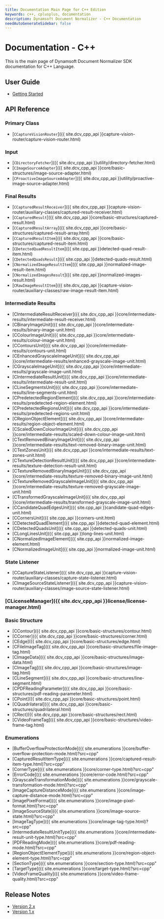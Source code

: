 ```yaml
---
title: Documentation Main Page for C++ Edition
keywords: c++, cplusplus, documentation
description: Dynamsoft Document Normalizer - C++ Documentation
needAutoGenerateSidebar: false
---
```


# Documentation - C++

This is the main page of Dynamsoft Document Normalizer SDK documentation for C++ Language.

## User Guide

- [Getting Started](user-guide/getting-started.md)

## API Reference

### Primary Class

- [`CCaptureVisionRouter`]({{ site.dcv_cpp_api }}capture-vision-router/capture-vision-router.html)

### Input

- [`CDirectoryFetcher`]({{ site.dcv_cpp_api }}utility/directory-fetcher.html)
- [`CImageSourceAdapter`]({{ site.dcv_cpp_api }}core/basic-structures/image-source-adapter.html)
- [`CProactiveImageSourceAdapter`]({{ site.dcv_cpp_api }}utility/proactive-image-source-adapter.html)

### Final Results

- [`CCapturedResultReceiver`]({{ site.dcv_cpp_api }}capture-vision-router/auxiliary-classes/captured-result-receiver.html)
- [`CCapturedResult`]({{ site.dcv_cpp_api }}core/basic-structures/captured-result.html)
- [`CCapturedResultArray`]({{ site.dcv_cpp_api }}core/basic-structures/captured-result-array.html)
- [`CCapturedResultItem`]({{ site.dcv_cpp_api }}core/basic-structures/captured-result-item.html)
- [`CDetectedQuadResultItem`]({{ site.cpp_api }}detected-quad-result-item.html)
- [`CDetectedQuadsResult`]({{ site.cpp_api }}detected-quads-result.html)
- [`CNormalizedImageResultItem`]({{ site.cpp_api }}normalized-image-result-item.html)
- [`CNormalizedImagesResult`]({{ site.cpp_api }}normalized-images-result.html)
- [`CRawImageResultItem`]({{ site.dcv_cpp_api }}capture-vision-router/auxiliary-classes/raw-image-result-item.html)

### Intermediate Results

- [CIntermediateResultReceiver]({{ site.dcv_cpp_api }}core/intermediate-results/intermediate-result-receiver.html)
- [CBinaryImageUnit]({{ site.dcv_cpp_api }}core/intermediate-results/binary-image-unit.html)
- [CColourImageUnit]({{ site.dcv_cpp_api }}core/intermediate-results/colour-image-unit.html)
- [CContoursUnit]({{ site.dcv_cpp_api }}core/intermediate-results/contours-unit.html)
- [CEnhancedGrayscaleImageUnit]({{ site.dcv_cpp_api }}core/intermediate-results/enhanced-grayscale-image-unit.html)
- [CGrayscaleImageUnit]({{ site.dcv_cpp_api }}core/intermediate-results/grayscale-image-unit.html)
- [CIntermediateResultUnit]({{ site.dcv_cpp_api }}core/intermediate-results/intermediate-result-unit.html)
- [CLineSegmentsUnit]({{ site.dcv_cpp_api }}core/intermediate-results/line-segments-unit.html)
- [CPredetectedRegionElement]({{ site.dcv_cpp_api }}core/intermediate-results/predetected-region-element.html)
- [CPredetectedRegionsUnit]({{ site.dcv_cpp_api }}core/intermediate-results/predetected-regions-unit.html)
- [CRegionObjectElement]({{ site.dcv_cpp_api }}core/intermediate-results/region-object-element.html)
- [CScaledDownColourImageUnit]({{ site.dcv_cpp_api }}core/intermediate-results/scaled-down-colour-image-unit.html)
- [CTextRemovedBinaryImageUnit]({{ site.dcv_cpp_api }}core/intermediate-results/text-removed-binary-image-unit.html)
- [CTextZonesUnit]({{ site.dcv_cpp_api }}core/intermediate-results/text-zones-unit.html)
- [CTextureDetectionResultUnit]({{ site.dcv_cpp_api }}core/intermediate-results/texture-detection-result-unit.html)
- [CTextureRemovedBinaryImageUnit]({{ site.dcv_cpp_api }}core/intermediate-results/texture-removed-binary-image-unit.html)
- [CTextureRemovedGrayscaleImageUnit]({{ site.dcv_cpp_api }}core/intermediate-results/texture-removed-grayscale-image-unit.html)
- [CTransformedGrayscaleImageUnit]({{ site.dcv_cpp_api }}core/intermediate-results/transformed-grayscale-image-unit.html)
- [CCandidateQuadEdgesUnit]({{ site.cpp_api }}candidate-quad-edges-unit.html)
- [CCornersUnit]({{ site.cpp_api }}corners-unit.html)
- [CDetectedQuadElement]({{ site.cpp_api }}detected-quad-element.html)
- [CDetectedQuadsUnit]({{ site.cpp_api }}detected-quads-unit.html)
- [CLongLinesUnit]({{ site.cpp_api }}long-lines-unit.html)
- [CNormalizedImageElement]({{ site.cpp_api }}normalized-image-element.html)
- [CNormalizedImageUnit]({{ site.cpp_api }}normalized-image-unit.html)

### State Listener

- [CCaptureStateListener]({{ site.dcv_cpp_api }}capture-vision-router/auxiliary-classes/capture-state-listener.html)
- [CImageSourceStateListener]({{ site.dcv_cpp_api }}capture-vision-router/auxiliary-classes/image-source-state-listener.html)

### [CLicenseManager]({{ site.dcv_cpp_api }}license/license-manager.html)

### Basic Structure

- [CContour]({{ site.dcv_cpp_api }}core/basic-structures/contour.html)
- [CCorner]({{ site.dcv_cpp_api }}core/basic-structures/corner.html)
- [CEdge]({{ site.dcv_cpp_api }}core/basic-structures/edge.html)
- [CFileImageTag]({{ site.dcv_cpp_api }}core/basic-structures/file-image-tag.html)
- [CImageData]({{ site.dcv_cpp_api }}core/basic-structures/image-data.html)
- [CImageTag]({{ site.dcv_cpp_api }}core/basic-structures/image-tag.html)
- [CLineSegment]({{ site.dcv_cpp_api }}core/basic-structures/line-segment.html)
- [CPDFReadingParameter]({{ site.dcv_cpp_api }}core/basic-structures/pdf-reading-parameter.html)
- [CPoint]({{ site.dcv_cpp_api }}core/basic-structures/point.html)
- [CQuadrilateral]({{ site.dcv_cpp_api }}core/basic-structures/quadrilateral.html)
- [CRect]({{ site.dcv_cpp_api }}core/basic-structures/rect.html)
- [CVideoFrameTag]({{ site.dcv_cpp_api }}core/basic-structures/video-frame-tag.html)

### Enumerations

- [BufferOverflowProtectionMode]({{ site.enumerations }}core/buffer-overflow-protection-mode.html)?src=cpp"
- [CapturedResultItemType]({{ site.enumerations }}core/captured-result-item-type.html)?src=cpp"
- [CornerType]({{ site.enumerations }}core/corner-type.html)?src=cpp"
- [ErrorCode]({{ site.enumerations }}core/error-code.html)?src=cpp"
- [GrayscaleTransformationMode]({{ site.enumerations }}core/grayscale-transformation-mode.html)?src=cpp"
- [ImageCaptureDistanceMode]({{ site.enumerations }}core/image-capture-distance-mode.html)?src=cpp"
- [ImagePixelFormat]({{ site.enumerations }}core/image-pixel-format.html)?src=cpp"
- [ImageSourceState]({{ site.enumerations }}core/image-source-state.html)?src=cpp"
- [ImageTagType]({{ site.enumerations }}core/image-tag-type.html)?src=cpp"
- [IntermediateResultUnitType]({{ site.enumerations }}core/intermediate-result-unit-type.html)?src=cpp"
- [PDFReadingMode]({{ site.enumerations }}core/pdf-reading-mode.html)?src=cpp"
- [RegionObjectElementType]({{ site.enumerations }}core/region-object-element-type.html)?src=cpp"
- [SectionType]({{ site.enumerations }}core/section-type.html)?src=cpp"
- [TargetType]({{ site.enumerations }}core/target-type.html)?src=cpp"
- [VideoFrameQuality]({{ site.enumerations }}core/video-frame-quality.html)?src=cpp"

## Release Notes

- [Version 2.x](release-notes/cpp-2.md)
- [Version 1.x](release-notes/cpp-1.md)

